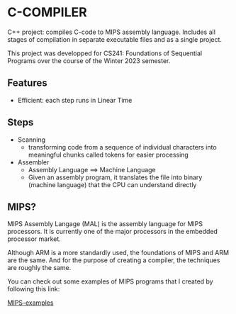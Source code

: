 # C-COMPILER
C++ project: compiles C-code to MIPS assembly language. Includes all stages of compilation in separate executable files and as a single project. 

This project was developped for CS241: Foundations of Sequential Programs over the course of the Winter 2023 semester. 

## Features 
* Efficient: each step runs in Linear Time 

## Steps
* Scanning
  * transforming code from a sequence of individual characters into meaningful chunks called tokens for easier processing
* Assembler
  *  Assembly Language ==> Machine Language
  *  Given an assembly program, it translates the file into binary (machine language) that the CPU can understand directly 

## MIPS?

MIPS Assembly Langage (MAL) is the assembly language for MIPS processors. It is currently one of the major processors in the embedded processor market.

Although ARM is a more standardly used, the foundations of MIPS and ARM are the same. And for the purpose of creating a compiler, the techniques are roughly the same. 

You can check out some examples of MIPS programs that I created by following this link: 

  [MIPS-examples](https://github.com/Romanhudaj11/C-COMPILER/tree/main/MIPS%20examples)
